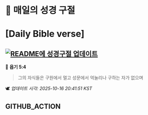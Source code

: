 # 🙏 매일의 성경 구절
# [Daily Bible verse]
## [![README에 성경구절 업데이트](https://github.com/DONGSUKA/first_test/actions/workflows/update-readme-bible.yml/badge.svg)](https://github.com/DONGSUKA/first_test/actions/workflows/update-readme-bible.yml)
<!-- START_BIBLE_VERSE -->
📖 **욥기 5:4**
> 그의 자식들은 구원에서 멀고 성문에서 억눌리나 구하는 자가 없으며

🕊️ _업데이트 시각: 2025-10-16 20:41:51 KST_
  <!-- END_BIBLE_VERSE -->
## GITHUB_ACTION
